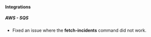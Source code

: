 
#### Integrations
##### AWS - SQS
- Fixed an issue where the **fetch-incidents** command did not work.
